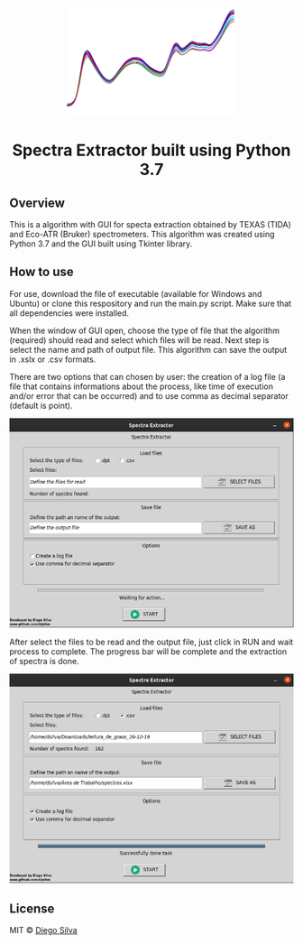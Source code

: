 <h1>
<p align="center">
<img width="300" src="https://github.com/dijsilva/extractor_of_spectra/blob/master/images/icon.png">
</p>
<h1 align='center'>Spectra Extractor built using Python 3.7</h1>
</h1>


<h2>Overview</h2>
This is a algorithm with GUI for specta extraction obtained by TEXAS (TIDA) and Eco-ATR (Bruker) spectrometers. This algorithm was created using Python 3.7 and the GUI built using Tkinter library.

<h2>How to use</h2>
For use, download the file of executable (available for Windows and Ubuntu) or clone this respository and run the main.py script. Make sure that all dependencies were installed.

When the window of GUI open, choose the type of file that the algorithm (required) should read and select which files will be read. Next step is select the name and path of output file. This algorithm can save the output in .xslx or .csv formats.

There are two options that can chosen by user: the creation of a log file (a file that contains informations about the process, like time of execution and/or error that can be occurred) and to use comma as decimal separator (default is point).

<p align="center">
<img width="700" src="https://github.com/dijsilva/extractor_of_spectra/blob/master/images_readme/initial.png">
</p>

After select the files to be read and the output file, just click in RUN and wait process to complete. The progress bar will be complete and the extraction of spectra is done.

<p align="center">
<img width="700" src="https://github.com/dijsilva/extractor_of_spectra/blob/master/images_readme/end.png">
</p>


<h2>License</h2>
MIT © <a href="https://github.com/dijsilva">Diego Silva</a>